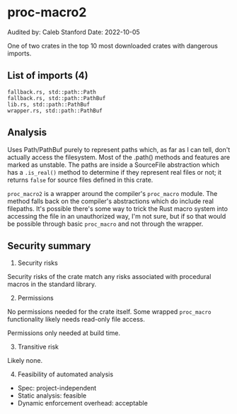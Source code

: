 # proc-macro2

Audited by: Caleb Stanford
Date: 2022-10-05

One of two crates in the top 10 most downloaded crates with dangerous imports.

## List of imports (4)

```
fallback.rs, std::path::Path
fallback.rs, std::path::PathBuf
lib.rs, std::path::PathBuf
wrapper.rs, std::path::PathBuf
```

## Analysis

Uses Path/PathBuf purely to represent paths which, as far as I can tell, don't
actually access the filesystem. Most of the .path() methods and features are
marked as unstable. The paths are inside a SourceFile abstraction which has a `.is_real()` method to determine if they represent real files or not; it returns `false` for source files defined in this crate.

`proc_macro2` is a wrapper around the compiler's `proc_macro` module.
The method falls back on the compiler's abstractions which do include real
filepaths. It's possible there's some way to trick the Rust macro system
into accessing the file in an unauthorized way, I'm not sure, but if so
that would be possible through basic `proc_macro` and not through the
wrapper.

## Security summary

1. Security risks

Security risks of the crate match any risks associated with procedural
macros in the standard library.

2. Permissions

No permissions needed for the crate itself. Some wrapped `proc_macro`
functionality likely needs read-only file access.

Permissions only needed at build time.

3. Transitive risk

Likely none.

4. Feasibility of automated analysis

- Spec: project-independent
- Static analysis: feasible
- Dynamic enforcement overhead: acceptable
